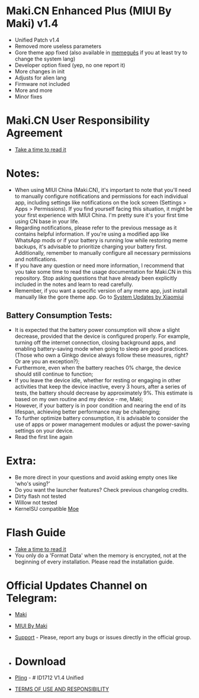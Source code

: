 # Maki.CN Enhanced Plus (MIUI By Maki) v1.4

- Unified Patch v1.4
- Removed more useless parameters
- Gore theme app fixed (also available in [memeguês](https://t.me/makishots/72) if you at least try to change the system lang)
- Developer option fixed (yep, no one report it)
- More changes in init
- Adjusts for alien lang
- Firmware not included
- More and more
- Minor fixes

# Maki.CN User Responsibility Agreement
- [Take a time to read it](https://github.com/MIUIByMaki/RN8/blob/main/extra.md)

# Notes:
- When using MIUI China (Maki.CN), it's important to note that you'll need to manually configure notifications and permissions for each individual app, including settings like notifications on the lock screen (Settings > Apps > Permissions). If you find yourself facing this situation, it might be your first experience with MIUI China. I'm pretty sure it's your first time using CN base in your life.
- Regarding notifications, please refer to the previous message as it contains helpful information.
If you're using a modified app like WhatsApp mods or if your battery is running low while restoring meme backups, it's advisable to prioritize charging your battery first. Additionally, remember to manually configure all necessary permissions and notifications.
- If you have any question or need more information, I recommend that you take some time to read the usage documentation for Maki.CN in this repository. Stop asking questions that have already been explicitly included in the notes and learn to read carefully.
- Remember, if you want a specific version of any meme app, just install manually like the gore theme app. Go to [System Updates by Xiaomiui](https://t.me/MiuiSystemUpdates)

## Battery Consumption Tests:

- It is expected that the battery power consumption will show a slight decrease, provided that the device is configured properly. For example, turning off the internet connection, closing background apps, and enabling battery-saving mode when going to sleep are good practices. (Those who own a Ginkgo device always follow these measures, right? Or are you an exception?);
- Furthermore, even when the battery reaches 0% charge, the device should still continue to function;
- If you leave the device idle, whether for resting or engaging in other activities that keep the device inactive, every 3 hours, after a series of tests, the battery should decrease by approximately 9%. This estimate is based on my own routine and my device - me, Maki;
- However, if your battery is in poor condition and nearing the end of its lifespan, achieving better performance may be challenging;
- To further optimize battery consumption, it is advisable to consider the use of apps or power management modules or adjust the power-saving settings on your device.
- Read the first line again

# Extra:
- Be more direct in your questions and avoid asking empty ones like 'who's using?'
- Do you want the launcher features? Check previous changelog credits.
- Dirty flash not tested
- Willow not tested
- KernelSU compatible [Moe](https://t.me/MoeNOfficial)

# Flash Guide
- [Take a time to read it](https://github.com/MIUIByMaki/RN8/blob/main/flashguide.md#flash-guide)
- You only do a 'Format Data' when the memory is encrypted, not at the beginning of every installation. Please read the installation guide.

# Official Updates Channel on Telegram:
- [Maki](https://t.me/iamakima)
- [MIUI By Maki](https://t.me/MIUIByMaki)
- [Support](https://github.com/MIUIByMaki/Support/tree/main) - Please, report any bugs or issues directly in the official group. 

- # Download
- [Pling](https://www.pling.com/p/1956242) - # ID1712 V1.4 Unified
- [TERMS OF USE AND RESPONSIBILITY](https://github.com/MIUIByMaki/RN8/blob/main/terms.md)
